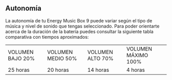 ## Autonomía

La autonomía de tu Energy Music Box 9 puede variar según el tipo de música y nivel de sonido que tengas seleccionado. Para poder orientarte acerca de la duración de la batería puedes consultar la siguiente tabla comparativa con tiempos aproximados:

|  |  |  |  |
|:-------|:-------|:-------|:-------|
| VOLUMEN BAJO 20% | VOLUMEN MEDIO 50% | VOLUMEN ALTO 70% | VOLUMEN MÁXIMO 100% | <br>
| 25 horas | 20 horas | 14 horas | 4 horas | <br>


<br><br>



